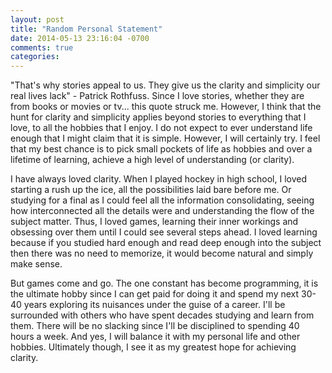 ```yaml
---
layout: post
title: "Random Personal Statement"
date: 2014-05-13 23:16:04 -0700
comments: true
categories: 
---
```


"That's why stories appeal to us. They give us the clarity and simplicity our real lives lack" - Patrick Rothfuss. Since I love stories, whether they are from books or movies or tv... this quote struck me. However, I think that the hunt for clarity and simplicity applies beyond stories to everything that I love, to all the hobbies that I enjoy. I do not expect to ever understand life enough that I might claim that it is simple. However, I will certainly try. I feel that my best chance is to pick small pockets of life as hobbies and over a lifetime of learning, achieve a high level of understanding (or clarity).

I have always loved clarity. When I played hockey in high school, I loved starting a rush up the ice, all the possibilities laid bare before me. Or studying for a final as I could feel all the information consolidating, seeing how interconnected all the details were and understanding the flow of the subject matter. Thus, I loved games, learning their inner workings and obsessing over them until I could see several steps ahead. I loved learning because if you studied hard enough and read deep enough into the subject then there was no need to memorize, it would become natural and simply make sense.

But games come and go. The one constant has become programming, it is the ultimate hobby since I can get paid for doing it and spend my next 30-40 years exploring its nuisances under the guise of a career. I'll be surrounded with others who have spent decades studying and learn from them. There will be no slacking since I'll be disciplined to spending 40 hours a week. And yes, I will balance it with my personal life and other hobbies. Ultimately though, I see it as my greatest hope for achieving clarity.